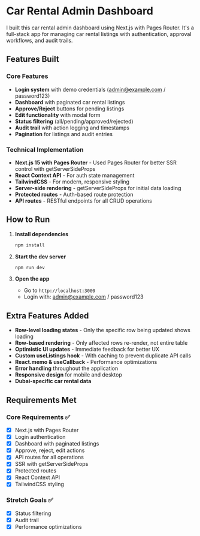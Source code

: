 # Car Rental Admin Dashboard

I built this car rental admin dashboard using Next.js with Pages Router. It's a full-stack app for managing car rental listings with authentication, approval workflows, and audit trails.

## Features Built

### Core Features
- **Login system** with demo credentials (admin@example.com / password123)
- **Dashboard** with paginated car rental listings
- **Approve/Reject** buttons for pending listings
- **Edit functionality** with modal form
- **Status filtering** (all/pending/approved/rejected)
- **Audit trail** with action logging and timestamps
- **Pagination** for listings and audit entries

### Technical Implementation
- **Next.js 15 with Pages Router** - Used Pages Router for better SSR control with getServerSideProps
- **React Context API** - For auth state management
- **TailwindCSS** - For modern, responsive styling
- **Server-side rendering** - getServerSideProps for initial data loading
- **Protected routes** - Auth-based route protection
- **API routes** - RESTful endpoints for all CRUD operations

## How to Run

1. **Install dependencies**
   ```bash
   npm install
   ```

2. **Start the dev server**
   ```bash
   npm run dev
   ```

3. **Open the app**
   - Go to `http://localhost:3000`
   - Login with: admin@example.com / password123

## Extra Features Added

- **Row-level loading states** - Only the specific row being updated shows loading
- **Row-based rendering** - Only affected rows re-render, not entire table
- **Optimistic UI updates** - Immediate feedback for better UX
- **Custom useListings hook** - With caching to prevent duplicate API calls
- **React.memo & useCallback** - Performance optimizations
- **Error handling** throughout the application
- **Responsive design** for mobile and desktop
- **Dubai-specific car rental data**

## Requirements Met

### Core Requirements ✅
- [x] Next.js with Pages Router
- [x] Login authentication
- [x] Dashboard with paginated listings
- [x] Approve, reject, edit actions
- [x] API routes for all operations
- [x] SSR with getServerSideProps
- [x] Protected routes
- [x] React Context API
- [x] TailwindCSS styling

### Stretch Goals ✅
- [x] Status filtering
- [x] Audit trail
- [x] Performance optimizations
